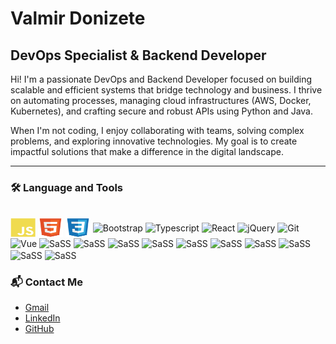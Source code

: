 # Valmir Donizete
## DevOps Specialist & Backend Developer

Hi! I'm a passionate DevOps and Backend Developer focused on building scalable and efficient systems that bridge technology and business. I thrive on automating processes, managing cloud infrastructures (AWS, Docker, Kubernetes), and crafting secure and robust APIs using Python and Java.

When I'm not coding, I enjoy collaborating with teams, solving complex problems, and exploring innovative technologies. My goal is to create impactful solutions that make a difference in the digital landscape.

---

### 🛠️ Language and Tools

<div style="display: inline_block"><br>
  <img align="center" alt="Js" height="30" width="40" src="https://raw.githubusercontent.com/devicons/devicon/master/icons/javascript/javascript-plain.svg" />
  <img align="center" alt="HTML" height="30" width="40" src="https://raw.githubusercontent.com/devicons/devicon/master/icons/html5/html5-original.svg" />
  <img align="center" alt="CSS" height="30" width="40" src="https://raw.githubusercontent.com/devicons/devicon/master/icons/css3/css3-original.svg" />
  <img align="center" alt="Bootstrap" height="35" width="40" src="https://cdn.jsdelivr.net/gh/devicons/devicon/icons/bootstrap/bootstrap-original.svg" />
  <img align="center" alt="Typescript" height="30" width="40" src="https://cdn.jsdelivr.net/gh/devicons/devicon/icons/typescript/typescript-original.svg" />
  <img align="center" alt="React" height="30" width="40" src="https://cdn.jsdelivr.net/gh/devicons/devicon/icons/react/react-original.svg" />
  <img align="center" alt="jQuery" height="30" width="40" src="https://cdn.jsdelivr.net/gh/devicons/devicon/icons/jquery/jquery-original.svg" />
  <img align="center" alt="Git" height="30" width="40" src="https://cdn.jsdelivr.net/gh/devicons/devicon/icons/git/git-original.svg" />
  <img align="center" alt="Vue" height="30" width="40" src="https://cdn.jsdelivr.net/gh/devicons/devicon/icons/vuejs/vuejs-original.svg" />
  <img align="center" alt="SaSS" height="30" width="40" src="https://cdn.jsdelivr.net/gh/devicons/devicon/icons/sass/sass-original.svg" />
  <img align="center" alt="SaSS" height="30" width="40" src="https://cdn.jsdelivr.net/gh/devicons/devicon@latest/icons/python/python-original.svg" />
  <img align="center" alt="SaSS" height="30" width="40" src="https://cdn.jsdelivr.net/gh/devicons/devicon@latest/icons/django/django-plain-wordmark.svg" />
  <img align="center" alt="SaSS" height="30" width="40" src="https://cdn.jsdelivr.net/gh/devicons/devicon@latest/icons/djangorest/djangorest-original.svg" /> 
  <img align="center" alt="SaSS" height="30" width="40" src="https://cdn.jsdelivr.net/gh/devicons/devicon@latest/icons/tailwindcss/tailwindcss-original.svg" />
  <img align="center" alt="SaSS" height="30" width="40" src="https://cdn.jsdelivr.net/gh/devicons/devicon@latest/icons/nextjs/nextjs-original.svg" />
  <img align="center" alt="SaSS" height="30" width="40" src="https://cdn.jsdelivr.net/gh/devicons/devicon@latest/icons/docker/docker-plain-wordmark.svg" /> 
  <img align="center" alt="SaSS" height="30" width="40" src="https://cdn.jsdelivr.net/gh/devicons/devicon@latest/icons/jest/jest-plain.svg" />
  <img align="center" alt="SaSS" height="30" width="40" src="https://cdn.jsdelivr.net/gh/devicons/devicon@latest/icons/cypressio/cypressio-original.svg" />
  <img align="center" alt="SaSS" height="30" width="40" src="https://cdn.jsdelivr.net/gh/devicons/devicon@latest/icons/postgresql/postgresql-original.svg" />      
</div>

### 📬 Contact Me
- [Gmail](mailto:rafaelfabiano@example.com)
- [LinkedIn](https://www.linkedin.com/in/rafaelfabiano/)
- [GitHub](https://github.com/rafaelfabiano)
